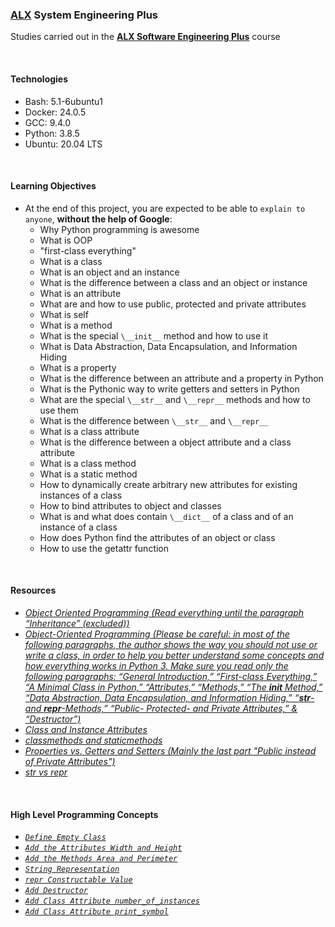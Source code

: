 ### [ALX](https://www.alxafrica.com/) System Engineering Plus

Studies carried out in the **[ALX Software Engineering Plus](https://www.alxafrica.com/software-engineering-plus/)** course

<br />

#### Technologies

* Bash:     5.1-6ubuntu1
* Docker:   24.0.5
* GCC:      9.4.0
* Python:   3.8.5
* Ubuntu:   20.04 LTS

<br />

#### Learning Objectives

* At the end of this project, you are expected to be able to `explain to anyone`, **without the help of Google**:
    * Why Python programming is awesome
    * What is OOP
    * "first-class everything"
    * What is a class
    * What is an object and an instance
    * What is the difference between a class and an object or instance
    * What is an attribute
    * What are and how to use public, protected and private attributes
    * What is self
    * What is a method
    * What is the special `\__init__` method and how to use it
    * What is Data Abstraction, Data Encapsulation, and Information Hiding
    * What is a property
    * What is the difference between an attribute and a property in Python
    * What is the Pythonic way to write getters and setters in Python
    * What are the special `\__str__` and `\__repr__` methods and how to use them
    * What is the difference between `\__str__` and `\__repr__`
    * What is a class attribute
    * What is the difference between a object attribute and a class attribute
    * What is a class method
    * What is a static method
    * How to dynamically create arbitrary new attributes for existing instances of a class
    * How to bind attributes to object and classes
    * What is and what does contain `\__dict__` of a class and of an instance of a class
    * How does Python find the attributes of an object or class
    * How to use the getattr function

<br />

#### Resources

* _[Object Oriented Programming (Read everything until the paragraph “Inheritance” (excluded))](https://python.swaroopch.com/oop.html)_
* _[Object-Oriented Programming (Please be careful: in most of the following paragraphs, the author shows the way you should not use or write a class, in order to help you better understand some concepts and how everything works in Python 3. Make sure you read only the following paragraphs: “General Introduction,” “First-class Everything,” “A Minimal Class in Python,” “Attributes,” “Methods,” “The __init__ Method,” “Data Abstraction, Data Encapsulation, and Information Hiding,” “__str__- and __repr__-Methods,” “Public- Protected- and Private Attributes,” & “Destructor”)](https://python-course.eu/oop/object-oriented-programming.php)_
* _[Class and Instance Attributes](https://python-course.eu/oop/class-instance-attributes.php)_
* _[classmethods and staticmethods](https://www.youtube.com/watch?v=rq8cL2XMM5M)_
* _[Properties vs. Getters and Setters (Mainly the last part "Public instead of Private Attributes")](https://python-course.eu/oop/properties-vs-getters-and-setters.php)_
* _[str vs repr](https://shipit.dev/posts/python-str-vs-repr.html)_

<br />

#### High Level Programming Concepts

* _[`Define Empty Class`](0-rectangle.py)_
* _[`Add the Attributes Width and Height`](1-rectangle.py)_
* _[`Add the Methods Area and Perimeter`](2-rectangle.py)_
* _[`String Representation`](3-rectangle.py)_
* _[`repr Constructable Value`](4-rectangle.py)_
* _[`Add Destructor`](5-rectangle.py)_
* _[`Add Class Attribute number_of_instances`](6-rectangle.py)_
* _[`Add Class Attribute print_symbol`](7-rectangle.py)_

<br />
